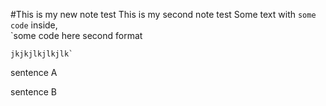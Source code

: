#This is my new note test
This is my second note test
Some text with `some code` inside,  
    `some code here second format
    
    jkjkjlkjlkjlk`
sentence A

sentence B
